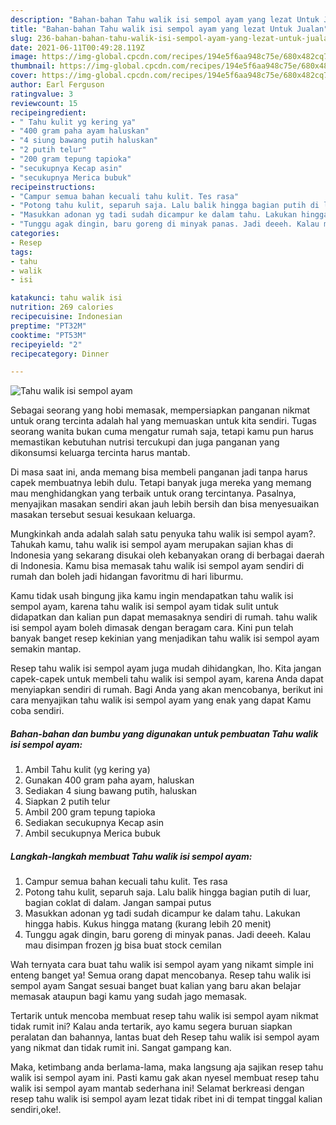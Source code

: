 ```yaml
---
description: "Bahan-bahan Tahu walik isi sempol ayam yang lezat Untuk Jualan"
title: "Bahan-bahan Tahu walik isi sempol ayam yang lezat Untuk Jualan"
slug: 236-bahan-bahan-tahu-walik-isi-sempol-ayam-yang-lezat-untuk-jualan
date: 2021-06-11T00:49:28.119Z
image: https://img-global.cpcdn.com/recipes/194e5f6aa948c75e/680x482cq70/tahu-walik-isi-sempol-ayam-foto-resep-utama.jpg
thumbnail: https://img-global.cpcdn.com/recipes/194e5f6aa948c75e/680x482cq70/tahu-walik-isi-sempol-ayam-foto-resep-utama.jpg
cover: https://img-global.cpcdn.com/recipes/194e5f6aa948c75e/680x482cq70/tahu-walik-isi-sempol-ayam-foto-resep-utama.jpg
author: Earl Ferguson
ratingvalue: 3
reviewcount: 15
recipeingredient:
- " Tahu kulit yg kering ya"
- "400 gram paha ayam haluskan"
- "4 siung bawang putih haluskan"
- "2 putih telur"
- "200 gram tepung tapioka"
- "secukupnya Kecap asin"
- "secukupnya Merica bubuk"
recipeinstructions:
- "Campur semua bahan kecuali tahu kulit. Tes rasa"
- "Potong tahu kulit, separuh saja. Lalu balik hingga bagian putih di luar, bagian coklat di dalam. Jangan sampai putus"
- "Masukkan adonan yg tadi sudah dicampur ke dalam tahu. Lakukan hingga habis. Kukus hingga matang (kurang lebih 20 menit)"
- "Tunggu agak dingin, baru goreng di minyak panas. Jadi deeeh. Kalau mau disimpan frozen jg bisa buat stock cemilan"
categories:
- Resep
tags:
- tahu
- walik
- isi

katakunci: tahu walik isi 
nutrition: 269 calories
recipecuisine: Indonesian
preptime: "PT32M"
cooktime: "PT53M"
recipeyield: "2"
recipecategory: Dinner

---
```



![Tahu walik isi sempol ayam](https://img-global.cpcdn.com/recipes/194e5f6aa948c75e/680x482cq70/tahu-walik-isi-sempol-ayam-foto-resep-utama.jpg)

Sebagai seorang yang hobi memasak, mempersiapkan panganan nikmat untuk orang tercinta adalah hal yang memuaskan untuk kita sendiri. Tugas seorang  wanita bukan cuma mengatur rumah saja, tetapi kamu pun harus memastikan kebutuhan nutrisi tercukupi dan juga panganan yang dikonsumsi keluarga tercinta harus mantab.

Di masa  saat ini, anda memang bisa membeli panganan jadi tanpa harus capek membuatnya lebih dulu. Tetapi banyak juga mereka yang memang mau menghidangkan yang terbaik untuk orang tercintanya. Pasalnya, menyajikan masakan sendiri akan jauh lebih bersih dan bisa menyesuaikan masakan tersebut sesuai kesukaan keluarga. 



Mungkinkah anda adalah salah satu penyuka tahu walik isi sempol ayam?. Tahukah kamu, tahu walik isi sempol ayam merupakan sajian khas di Indonesia yang sekarang disukai oleh kebanyakan orang di berbagai daerah di Indonesia. Kamu bisa memasak tahu walik isi sempol ayam sendiri di rumah dan boleh jadi hidangan favoritmu di hari liburmu.

Kamu tidak usah bingung jika kamu ingin mendapatkan tahu walik isi sempol ayam, karena tahu walik isi sempol ayam tidak sulit untuk didapatkan dan kalian pun dapat memasaknya sendiri di rumah. tahu walik isi sempol ayam boleh dimasak dengan beragam cara. Kini pun telah banyak banget resep kekinian yang menjadikan tahu walik isi sempol ayam semakin mantap.

Resep tahu walik isi sempol ayam juga mudah dihidangkan, lho. Kita jangan capek-capek untuk membeli tahu walik isi sempol ayam, karena Anda dapat menyiapkan sendiri di rumah. Bagi Anda yang akan mencobanya, berikut ini cara menyajikan tahu walik isi sempol ayam yang enak yang dapat Kamu coba sendiri.

<!--inarticleads1-->

##### Bahan-bahan dan bumbu yang digunakan untuk pembuatan Tahu walik isi sempol ayam:

1. Ambil  Tahu kulit (yg kering ya)
1. Gunakan 400 gram paha ayam, haluskan
1. Sediakan 4 siung bawang putih, haluskan
1. Siapkan 2 putih telur
1. Ambil 200 gram tepung tapioka
1. Sediakan secukupnya Kecap asin
1. Ambil secukupnya Merica bubuk




<!--inarticleads2-->

##### Langkah-langkah membuat Tahu walik isi sempol ayam:

1. Campur semua bahan kecuali tahu kulit. Tes rasa
1. Potong tahu kulit, separuh saja. Lalu balik hingga bagian putih di luar, bagian coklat di dalam. Jangan sampai putus
1. Masukkan adonan yg tadi sudah dicampur ke dalam tahu. Lakukan hingga habis. Kukus hingga matang (kurang lebih 20 menit)
1. Tunggu agak dingin, baru goreng di minyak panas. Jadi deeeh. Kalau mau disimpan frozen jg bisa buat stock cemilan




Wah ternyata cara buat tahu walik isi sempol ayam yang nikamt simple ini enteng banget ya! Semua orang dapat mencobanya. Resep tahu walik isi sempol ayam Sangat sesuai banget buat kalian yang baru akan belajar memasak ataupun bagi kamu yang sudah jago memasak.

Tertarik untuk mencoba membuat resep tahu walik isi sempol ayam nikmat tidak rumit ini? Kalau anda tertarik, ayo kamu segera buruan siapkan peralatan dan bahannya, lantas buat deh Resep tahu walik isi sempol ayam yang nikmat dan tidak rumit ini. Sangat gampang kan. 

Maka, ketimbang anda berlama-lama, maka langsung aja sajikan resep tahu walik isi sempol ayam ini. Pasti kamu gak akan nyesel membuat resep tahu walik isi sempol ayam mantab sederhana ini! Selamat berkreasi dengan resep tahu walik isi sempol ayam lezat tidak ribet ini di tempat tinggal kalian sendiri,oke!.

